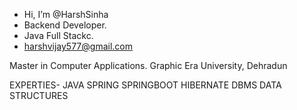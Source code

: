 - Hi, I’m @HarshSinha
- Backend Developer.
- Java Full Stackc.
- harshvijay577@gmail.com

Master in Computer Applications.
Graphic Era University, Dehradun

EXPERTIES-
   JAVA
   SPRING
   SPRINGBOOT
   HIBERNATE
   DBMS
   DATA STRUCTURES
